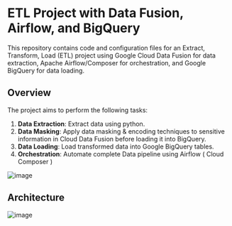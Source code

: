# ETL Project with Data Fusion, Airflow, and BigQuery

This repository contains code and configuration files for an Extract, Transform, Load (ETL) project using Google Cloud Data Fusion for data extraction, Apache Airflow/Composer for orchestration, and Google BigQuery for data loading.


## Overview

The project aims to perform the following tasks:

1. **Data Extraction**: Extract data using python.
2. **Data Masking**: Apply data masking & encoding techniques to sensitive information in Cloud Data Fusion before loading it into BigQuery.
3. **Data Loading**: Load transformed data into Google BigQuery tables.
4. **Orchestration**: Automate complete Data pipeline using Airflow ( Cloud Composer )

![image]("etl-pipeline-datafusion-airflow/Tech_stack.png")

## Architecture

![image]("etl-pipeline-datafusion-airflow/Architecture.png")
